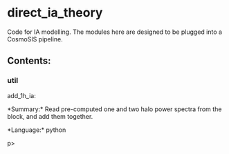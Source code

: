 # direct_ia_theory
Code for IA modelling. The modules here are designed to be plugged into a CosmoSIS pipeline.



## Contents:

### util

add_1h_ia:
<p> *Summary:* Read pre-computed one and two halo power spectra from the block, and add them together.</p> 
<p> *Language:* python </p>p>



